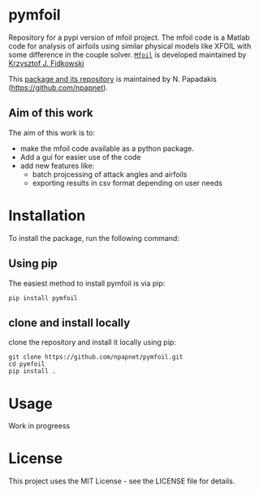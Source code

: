 # pymfoil

Repository for a pypi version of mfoil project.  The mfoil code is a Matlab code for analysis of airfoils using similar physical models like XFOIL with some difference in the couple solver. [`Mfoil`](https://websites.umich.edu/~kfid/codes.html) is developed maintained by [Krzysztof J. Fidkowski](https://websites.umich.edu/~kfid/)

This [package and its repository](https://github.com/npapnet/pymfoil) is maintained by N. Papadakis (https://github.com/npapnet).

## Aim of this work 

The aim of this work is to:
- make the mfoil code available as a python package.
- Add a gui for easier use of the code
- add new features like:
  - batch projcessing of attack angles and airfoils
  - exporting results in csv format depending on user needs 

# Installation

To install the package, run the following command:

## Using pip

The easiest method to install pymfoil is via pip:

```
pip install pymfoil
```

## clone and install locally 

clone the repository and install it locally using pip:

```
git clone https://github.com/npapnet/pymfoil.git
cd pymfoil
pip install .
```

# Usage

Work in progreess

# License

This project uses the MIT License - see the LICENSE file for details.
